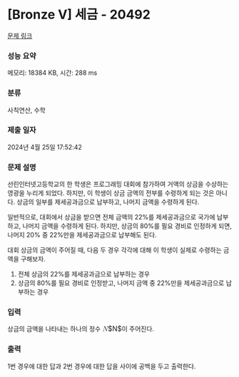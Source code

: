 # [Bronze V] 세금 - 20492 

[문제 링크](https://www.acmicpc.net/problem/20492) 

### 성능 요약

메모리: 18384 KB, 시간: 288 ms

### 분류

사칙연산, 수학

### 제출 일자

2024년 4월 25일 17:52:42

### 문제 설명

<p>선린인터넷고등학교의 한 학생은 프로그래밍 대회에 참가하여 거액의 상금을 수상하는 영광을 누리게 되었다. 하지만, 이 학생이 상금 금액의 전부를 수령하게 되는 것은 아니다. 상금의 일부를 제세공과금으로 납부하고, 나머지 금액을 수령하게 된다.</p>

<p>일반적으로, 대회에서 상금을 받으면 전체 금액의 22%를 제세공과금으로 국가에 납부하고, 나머지 금액을 수령하게 된다. 하지만, 상금의 80%를 필요 경비로 인정하게 되면, 나머지 20% 중 22%만을 제세공과금으로 납부해도 된다.</p>

<p>대회 상금의 금액이 주어질 때, 다음 두 경우 각각에 대해 이 학생이 실제로 수령하는 금액을 구해보자.</p>

<ol>
	<li>전체 상금의 22%를 제세공과금으로 납부하는 경우</li>
	<li>상금의 80%를 필요 경비로 인정받고, 나머지 금액 중 22%만을 제세공과금으로 납부하는 경우</li>
</ol>

### 입력 

 <p>상금의 금액을 나타내는 하나의 정수 <mjx-container class="MathJax" jax="CHTML" style="font-size: 109%; position: relative;"><mjx-math class="MJX-TEX" aria-hidden="true"><mjx-mi class="mjx-i"><mjx-c class="mjx-c1D441 TEX-I"></mjx-c></mjx-mi></mjx-math><mjx-assistive-mml unselectable="on" display="inline"><math xmlns="http://www.w3.org/1998/Math/MathML"><mi>N</mi></math></mjx-assistive-mml><span aria-hidden="true" class="no-mathjax mjx-copytext">$N$</span></mjx-container>이 주어진다.</p>

### 출력 

 <p>1번 경우에 대한 답과 2번 경우에 대한 답을 사이에 공백을 두고 출력한다.</p>

